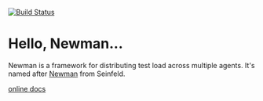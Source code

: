[![Build Status](https://travis-ci.org/giga-dev/newman.svg?branch=master)](https://github.com/giga-dev/newman) 


# Hello, Newman...

Newman is a framework for distributing test load across multiple agents. It's named after [Newman](http://en.wikipedia.org/wiki/Newman_%28Seinfeld%29) from Seinfeld.

[online docs](http://giga-dev.github.io/newman/docs/index.html)
